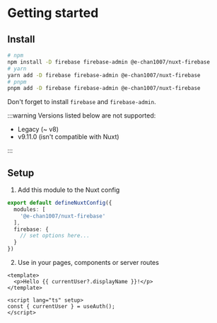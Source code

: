 # Getting started

## Install

```sh
# npm
npm install -D firebase firebase-admin @e-chan1007/nuxt-firebase
# yarn
yarn add -D firebase firebase-admin @e-chan1007/nuxt-firebase
# pnpm
pnpm add -D firebase firebase-admin @e-chan1007/nuxt-firebase
```

Don't forget to install `firebase` and `firebase-admin`.

:::warning
Versions listed below are not supported:

*   Legacy (~ v8)
*   v9.11.0 (isn't compatible with Nuxt)

:::

## Setup

1.  Add this module to the Nuxt config

```ts
export default defineNuxtConfig({
  modules: [
    '@e-chan1007/nuxt-firebase'
  ],
  firebase: {
    // set options here...
  }
})
```

2.  Use in your pages, components or server routes

```vue
<template>
  <p>Hello {{ currentUser?.displayName }}!</p>
</template>

<script lang="ts" setup>
const { currentUser } = useAuth();
</script>
```
